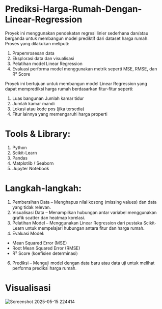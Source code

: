 # Prediksi-Harga-Rumah-Dengan-Linear-Regression
Proyek ini menggunakan pendekatan regresi linier sederhana dan/atau berganda untuk membangun model prediktif dari dataset harga rumah. Proses yang dilakukan meliputi:
  1. Prapemrosesan data
  2. Eksplorasi data dan visualisasi
  3. Pelatihan model Linear Regression
  4. Evaluasi performa model menggunakan metrik seperti MSE, RMSE, dan R² Score
     
Proyek ini bertujuan untuk membangun model Linear Regression yang dapat memprediksi harga rumah berdasarkan fitur-fitur seperti:  
  1. Luas bangunan  Jumlah kamar tidur  
  2. Jumlah kamar mandi  
  3. Lokasi atau kode pos (jika tersedia)  
  4. Fitur lainnya yang memengaruhi harga properti

# Tools & Library:
  1. Python
  2. Scikit-Learn
  3. Pandas
  4. Matplotlib / Seaborn
  5. Jupyter Notebook
     
# Langkah-langkah:
  1. Pembersihan Data – Menghapus nilai kosong (missing values) dan data yang tidak relevan.
  2. Visualisasi Data – Menampilkan hubungan antar variabel menggunakan grafik scatter dan heatmap korelasi.
  3. Pelatihan Model – Menggunakan Linear Regression dari pustaka Scikit-Learn untuk mempelajari hubungan antara fitur dan harga rumah.
  4. Evaluasi Model:
  * Mean Squared Error (MSE)
  * Root Mean Squared Error (RMSE)
  * R² Score (koefisien determinasi)
  6. Prediksi – Menguji model dengan data baru atau data uji untuk melihat performa prediksi harga rumah.

# Visualisasi
![Screenshot 2025-05-15 224414](https://github.com/user-attachments/assets/bd886e1b-e045-4210-b4c7-c2e3636f9737)


